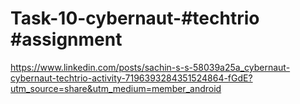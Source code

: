 # Task-10-cybernaut-#techtrio #assignment 
https://www.linkedin.com/posts/sachin-s-s-58039a25a_cybernaut-cybernaut-techtrio-activity-7196393284351524864-fGdE?utm_source=share&utm_medium=member_android
